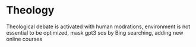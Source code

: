 # Theology
Theological debate is activated with human modrations, environment is not essential to be optimized, mask gpt3 sos by Bing searching, adding new online courses
